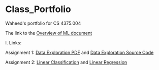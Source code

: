 # Class_Portfolio
Waheed's portfolio for CS 4375.004

The link to the [Overview of ML document](https://github.com/waheedanwar2699/Class_Portfolio/blob/main/Overview%20of%20ML.pdf)

I. Links: 
   
   Assignment 1:
          [Data Exploration PDF](https://github.com/waheedanwar2699/Class_Portfolio/blob/main/Data%20Exploration.pdf)
          and [Data Exploration Source Code](https://github.com/waheedanwar2699/Class_Portfolio/blob/main/ConsoleApplication1.cpp)
          
   Assignment 2:
          [Linear Classification](https://github.com/waheedanwar2699/Class_Portfolio/blob/main/Linear-Classification.pdf)
          and [Linear Regression](https://github.com/waheedanwar2699/Class_Portfolio/blob/main/Linear-Regression.pdf)
